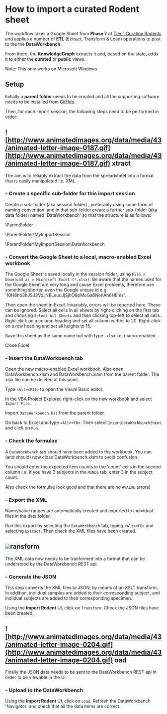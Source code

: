 # How to import a curated Rodent sheet

The workflow takes a Google Sheet from **Phase 7** of [Tier 1 Curation Rodents](https://trello.com/b/cAi9cKeW/tier-1-curation-rodents) and applies a number of **ETL** (Extract, Transform & Load) operations to post to the the **DataWorkbench**.

From there, the **KnowledgeGraph** extracts it and, based on the state, adds it to either the **curated** or **public** views.

Note: This only works on Microsoft Windows

## Setup

Initially a **parent folder** needs to be created and all the supporting software needs to be installed from [GitHub](https://github.com/sdb317/DataWorkbenchImport).

Then, for each import session, the following steps need to be performed in order:

## ![http://www.animatedimages.org/data/media/43/animated-letter-image-0187.gif](http://www.animatedimages.org/data/media/43/animated-letter-image-0187.gif) xtract

The aim is to reliably extract the data from the spreadsheet into a format that is easily manipulated i.e. XML.

### - Create a specific sub-folder for this import session

Create a sub-folder (aka session folder) , preferably using some form of naming convention, and in that sub-folder create a further sub-folder (aka data folder) named 'DataWorkbench' so that the structure is as follows:

\ParentFolder

\ParentFolder\MyImportSession

\ParentFolder\MyImportSession\DataWorkbench

### - Convert the Google Sheet to a local, macro-enabled Excel workbook

The Google Sheet is saved locally in the session folder, using ```File > Download as > Microsoft Excel (*.xlsx)```.
Be aware that the names used for the Google Sheet are very long and cause Excel problems, therefore use something shorter, even the Google unique id e.g. '10H8hb3hJSJ3Vx_N8LeuuJjSjhO8pMoGa6NehAh6HEms'.

Then open the sheet in Excel. Invariably, errors will be reported here. These can be ignored.
Select all cells in all sheets by right-clicking on the first tab and choosing ```Select All Sheets``` and then clicking top-left to select all cells.
Right-click on a column heading and set all column widths to 20. Right-click on a row heading and set all heights to 15.

Save this sheet as the same name but with type ```.xlsm``` i.e. macro-enabled.

Close Excel

### - Insert the DataWorkbench tab

Open the new macro-enabled Excel workbook. Also open DataWorkbench.xlsm and DataWorkbench.xlam from the parent folder.
The xlsx file can be deleted at this point.

Type ```<Alt><F11>``` to open the Visual Basic editor.

In the VBA Project Explorer, right-click on the new workbook and select ```Import File...```

Import ```DataWorkbench.bas``` from the parent folder.

Go back to Excel and type ```<Alt><F8>```. Then select ```InsertDataWorkbenchSheet``` and click on ```Run```.

### - Check the formulae

A ```DataWorkbench``` tab should have been added to the workbook. You can (and should) now close DataWorkbench.xlsm to avoid confusion.

You should enter the expected item counts in the 'count' cells in the second column i.e. If you have 3 subjects in the ```MINDS``` tab, enter 3 in the subject count.

Also check the formulae look good and that there are no ```#VALUE``` errors!

### - Export the XML

Name/value ranges are automatically created and exported to individual files in the data folder.

Run this export by selecting the ```DataWorkbench``` tab, typing ```<Alt><F8>``` and selecting ```Extract```. Then check the XML files have been created.

## ![](http://www.animatedimages.org/data/media/43/animated-letter-image-0201.gif)ransform

The XML data now needs to be tranformed into a format that can be understood by the DataWorkbench REST api.

### - Generate the JSON

This step converts the XML files to JSON, by means of an XSLT transform. In addition, indiidual samples are added to their corresponding subject, and indiidual subjects are added to their corresponding specimen.

Using the **Import Rodent** UI, click on ```Transform```.
Check the JSON files have been created.

## ![http://www.animatedimages.org/data/media/43/animated-letter-image-0204.gif](http://www.animatedimages.org/data/media/43/animated-letter-image-0204.gif) oad

Finally the JSON data needs to be sent to the DataWorkbench REST api in order to be viewable in the UI.

### - Upload to the DataWorkbench

Using the **Import Rodent** UI, click on ```Load```.
Refresh the DataWorkbench 'Navigator' and check that all the data items are correct.

